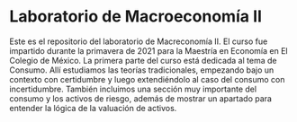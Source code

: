 # Laboratorio de Macroeconomía II

Este es el repositorio del laboratorio de Macreconomía II. El curso fue impartido durante la primavera de 2021 para la Maestría en Economía en El Colegio de México. La primera parte del curso está dedicada al tema de Consumo. Allí estudiamos las teorías tradicionales, empezando bajo un contexto con certidumbre y luego extendiéndolo al caso del consumo con incertidumbre. También incluimos una sección muy importante del consumo y los activos de riesgo, además de mostrar un apartado para entender la lógica de la valuación de activos. 
